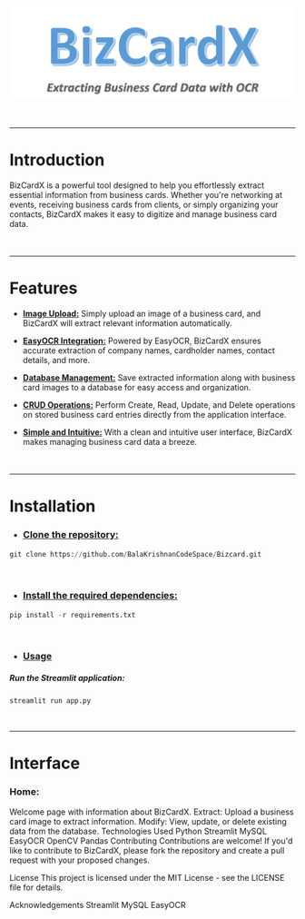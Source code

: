 ![BizCardX Extracting Business Card Data with OCR](https://github.com/BalaKrishnanCodeSpace/BizCardX-Extracting-Business-Card-Data-with-OCR/blob/4028c5b17f35961a9ae91620ad464a04df8c436b/Misc/Heading1.png)
</br></br></br>
___
# Introduction
BizCardX is a powerful tool designed to help you effortlessly extract essential information from business cards. Whether you're networking at events, receiving business cards from clients, or simply organizing your contacts, BizCardX makes it easy to digitize and manage business card data.
</br></br></br>
___
# Features
*  <ins><strong>Image Upload:</strong></ins> Simply upload an image of a business card, and BizCardX will extract relevant information automatically.

*  <ins><strong>EasyOCR Integration:</strong></ins> Powered by EasyOCR, BizCardX ensures accurate extraction of company names, cardholder names, contact details, and more.

*  <ins><strong>Database Management:</strong></ins> Save extracted information along with business card images to a database for easy access and organization.

*  <ins><strong>CRUD Operations:</strong></ins> Perform Create, Read, Update, and Delete operations on stored business card entries directly from the application interface.

*  <ins><strong>Simple and Intuitive:</strong></ins> With a clean and intuitive user interface, BizCardX makes managing business card data a breeze.
</br></br></br>

___
# Installation
*  ### <ins>Clone the repository:</ins>
```python
git clone https://github.com/BalaKrishnanCodeSpace/Bizcard.git
```
</br>

*  ### <ins>Install the required dependencies:</ins>
```python
pip install -r requirements.txt
```
</br>

*  ### <ins>Usage</ins>
##### Run the Streamlit application:
```python
streamlit run app.py
```
</br>


___
# Interface

### Home: 

Welcome page with information about BizCardX.
Extract: Upload a business card image to extract information.
Modify: View, update, or delete existing data from the database.
Technologies Used
Python
Streamlit
MySQL
EasyOCR
OpenCV
Pandas
Contributing
Contributions are welcome! If you'd like to contribute to BizCardX, please fork the repository and create a pull request with your proposed changes.

License
This project is licensed under the MIT License - see the LICENSE file for details.

Acknowledgements
Streamlit
MySQL
EasyOCR
